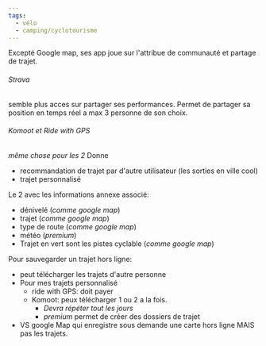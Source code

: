 ```yaml
---
tags:
  - vélo
  - camping/cyclotourisme
---
```

Excepté Google map, ses app joue sur l'attribue de communauté et partage de trajet.

###### Strava
semble plus acces sur partager ses performances.
Permet de partager sa position en temps réel a max 3 personne de son choix. 

###### Komoot et Ride with GPS
*même chose pour les 2*
Donne 
- recommandation de trajet par d'autre utilisateur (les sorties en ville cool)
- trajet personnalisé

Le 2 avec les informations annexe associé:
- dénivelé (*comme google map*)
- trajet (*comme google map*)
- type de route (*comme google map*)
- météo (*premium*)
- Trajet en vert sont les pistes cyclable (*comme google map*)

Pour sauvegarder un trajet hors ligne: 
- peut télécharger les trajets d'autre personne
- Pour mes trajets personnalisé
	- ride with GPS: doit payer
	- Komoot: peux télécharger 1 ou 2 a la fois.
		- *Devra répéter tout les jours*
		- *premium* permet de créer des dossiers de trajet 
- VS google Map qui enregistre sous demande une carte hors ligne MAIS pas les trajets.
